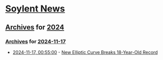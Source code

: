 # [Soylent News](../../../README.md)

## [Archives](../../index.md) for [2024](../index.md)

### [Archives](../../index.md) for [2024-11-17](index.md)

* [2024-11-17, 00:55:00](https://soylentnews.org/article.pl?sid=24/11/15/178218&from=rss) - [New Elliptic Curve Breaks 18-Year-Old Record](https://soylentnews.org/article.pl?sid=24/11/15/178218&from=rss)

